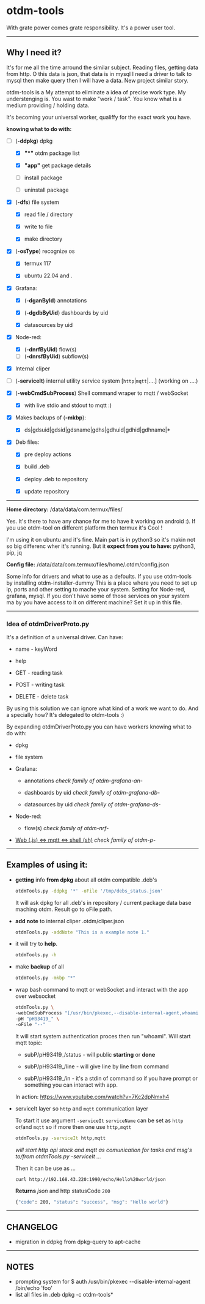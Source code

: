 # otdm-tools

With grate power comes grate responsibility. It's a power user tool.

---

## Why I need it?

It's for me all the time arround the similar subject. Reading files, getting data from http. O this data is json, that data is in mysql I need a driver to talk to mysql then make query then I will have a data. New project similar story.

otdm-tools is a My attempt to eliminate a idea of precise work type. My understenging is. You wast to make "work / task". You know what is a medium providing / holding data.

It's becoming your universal worker, qualiffy for the exact work you have.

**knowing what to do with:**

- [ ] (**-ddpkg**) dpkg

  - [x] **"*"** otdm package list

  - [x] **"app"** get package details

  - [ ] install package

  - [ ] uninstall package

- [x] (**-dfs**) file system

  - [x] read file / directory

  - [x] write to file

  - [x] make directory

- [x] (**-osType**) recognize os

  - [x] termux 117

  - [x] ubuntu 22.04 and *.*

- [x] Grafana:

  - [x] (**-dganById**) annotations

  - [x] (**-dgdbByUid**) dashboards by uid

  - [x] datasources by uid

- [x] Node-red:

  - [x] (**-dnrfByUid**) flow(s)
  - [ ] (**-dnrsfByUid**) subflow(s)

- [x] Internal cliper

- [ ] (**-serviceIt**) internal utility service system [`http`|`mqtt`|....]  (working on ....)

- [x] (**-webCmdSubProcess**) Shell command wraper to mqtt / webSocket

  - [x] with live stdio and stdout to mqtt :)

- [x] Makes backups of (**-mkbp**):

  - [x] ds|gdsuid|gdsid|gdsname|gdhs|gdhuid|gdhid|gdhname|*

- [x] Deb files:

  - [x] pre deploy actions

  - [x] build .deb

  - [x] deploy .deb to repository

  - [x] update repository

---

**Home directory:** /data/data/com.termux/files/

Yes. It's there to have any chance for me to have it working on android :). If you use otdm-tool on different platform then termux it's Cool !

I'm using it on ubuntu and it's fine. Main part is in python3 so it's makin not so big differenc wher it's running. But it **expect from you to have:** python3, pip, jq

**Config file:** /data/data/com.termux/files/home/.otdm/config.json

Some info for drivers and what to use as a defoults. If you use otdm-tools by installing otdm-installer-dummy This is a place where you need to set up ip, ports and other setting to mache your system.  Setting for Node-red, grafana, mysql. If you don't have some of those services on your system ma by you have access to it on different machine? Set it up in this file.

---

### Idea of otdmDriverProto.py

It's a definition of a universal driver. Can have:

- name - keyWord

- help

- GET - reading task

- POST - writing task

- DELETE - delete task

By using this solution we can ignore what kind of a work we want to do. And a specially how? It's delegated to otdm-tools :)

By expanding otdmDriverProto.py you can have workers knowing what to do with:

- dpkg

- file system

- Grafana:

  - annotations
    *check family of otdm-grafana-an-*

  - dashboards by uid
    *check family of otdm-grafana-db-*

  - datasources by uid
    *check family of otdm-grafana-ds-*

- Node-red:

  - flow(s)
    *check family of otdm-nrf-*

- [Web (.js) <=> mqtt <=> shell (sh)](https://github.com/yOyOeK1/oiyshTerminal/wiki/xdevdoc-otdmDriverProto-web-cmd-sub-process)
  *check family of otdm-p-*  

---

## Examples of using it:

* **getting** info **from dpkg** about all otdm compatible .deb's

  ```bash
  otdmTools.py -ddpkg '*' -oFile '/tmp/debs_status.json'
  ```

  It will ask dpkg for all .deb's in repository / current package data base maching otdm. Result go to oFile path.

* **add note** to internal cliper .otdm/cliper.json

  ```bash
  otdmTools.py -addNote "This is a example note 1."
  ```
- it will try to **help**.

  ```bash
  otdmTools.py -h
  ```

- make **backup** of all

  ```bash
  otdmTools.py -mkbp "*"
  ```
* wrap bash command to mqtt or webSocket and interact with the app over websocket

  ```bash
  otdmTools.py \
  -webCmdSubProcess "[/usr/bin/pkexec,--disable-internal-agent,whoami]" \
  -pH "pH93419_" \
  -oFile "--"
  ```

  It will start system authentication proces then run "whoami". Will start mqtt topic:

  - subP/pH93419_/status - will public **starting** or **done**

  - subP/pH93419_/line - will give line by line from command

  - subP/pH93419_/in - it's a stdin of command so if you have prompt or something you can interact with app.

  In action: https://www.youtube.com/watch?v=7Kc2dpNmxh4

* serviceIt layer so `http` and `mqtt` communication layer

  To start it use argument `-serviceIt` `serviceName` can be set as `http` or/and `mqtt` so if more then one use `http,mqtt`
  
  ```bash
  otdmTools.py -serviceIt http,mqtt
  ```

  *will start http api stack and mqtt as comunication for tasks and msg's to/from otdmTools.py -serviceIt ...*

  Then it can be use as ...
  ```bash
  curl http://192.168.43.220:1990/echo/Hello%20world/json
  ```
  **Returns** _json_ and http statusCode `200`
  ```bash
  {"code": 200, "status": "success", "msg": "Hello world"}
  ```

---

## CHANGELOG

* migration in ddpkg from dpkg-query to apt-cache

---

## NOTES

- prompting system for $ auth /usr/bin/pkexec --disable-internal-agent /bin/echo 'foo'
- list all files in .deb
  dpkg -c otdm-tools*
